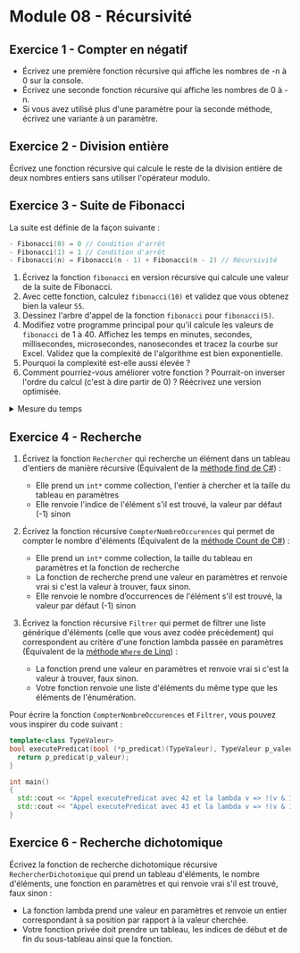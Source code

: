 # Module 08 - Récursivité

## Exercice 1 - Compter en négatif

- Écrivez une première fonction récursive qui affiche les nombres de -n à 0 sur la console.
- Écrivez une seconde fonction récursive qui affiche les nombres de 0 à -n.
- Si vous avez utilisé plus d'une paramètre pour la seconde méthode, écrivez une variante à un paramètre.

## Exercice 2 - Division entière

Écrivez une fonction récursive qui calcule le reste de la division entière de deux nombres entiers sans utiliser l'opérateur modulo.

## Exercice 3 - Suite de Fibonacci

La suite est définie de la façon suivante :

```cpp
- Fibonacci(0) = 0 // Condition d'arrêt
- Fibonacci(1) = 1 // Condition d'arrêt
- Fibonacci(n) = Fibonacci(n - 1) + Fibonacci(n - 2) // Récursivité
```

1. Écrivez la fonction ```fibonacci``` en version récursive qui calcule une valeur de la suite de Fibonacci.
2. Avec cette fonction, calculez ```fibonacci(10)``` et validez que vous obtenez bien la valeur ```55```.
3. Dessinez l'arbre d'appel de la fonction ```fibonacci``` pour ```fibonacci(5)```.
4. Modifiez votre programme principal pour qu'il calcule les valeurs de ```fibonacci``` de 1 à 40. Affichez les temps en minutes, secondes, millisecondes, microsecondes, nanosecondes et tracez la courbe sur Excel. Validez que la complexité de l'algorithme est bien exponentielle.
5. Pourquoi la complexité est-elle aussi élevée ?
6. Comment pourriez-vous améliorer votre fonction ? Pourrait-on inverser l'ordre du calcul (c'est à dire partir de 0) ? Réécrivez une version optimisée.

<details>
    <summary>Mesure du temps</summary>

```cpp
std::string dureeLisibleParHumain(long long p_ns,
  bool p_ignoreNs, bool p_ignoreUs, bool p_ignoreMs) {
  constexpr long long Ns = 1;
  constexpr long long UsNs = 1'000 * Ns;
  constexpr long long MsNs = 1'000 * UsNs;
  constexpr long long SNs = 1'000 * MsNs;
  constexpr long long MNs = 60 * SNs;
  constexpr long long HNs = 60 * MNs;
  constexpr long long jourNs = 24 * HNs;

  int jours = static_cast<int>(p_ns / jourNs);
  p_ns -= jours * jourNs;
  int heures = static_cast<int>(p_ns / HNs);
  p_ns -= heures * HNs;
  int minutes = static_cast<int>(p_ns / MNs);
  p_ns -= minutes * MNs;
  int secondes = static_cast<int>(p_ns / SNs);
  p_ns -= secondes * SNs;
  int millisecondes = static_cast<int>(p_ns / MsNs);
  p_ns -= millisecondes * MsNs;
  int microsecondes = static_cast<int>(p_ns / UsNs);
  p_ns -= microsecondes * UsNs;
  int nanosecondes = static_cast<int>(p_ns);

  std::stringstream ss;
  std::string prefixText = "";

  if (jours) {
    ss << std::setw(2) << jours << " jour(s), ";
  }
  if (heures) {
    ss << std::setw(2) << heures << " heure(s), ";
  }
  if (minutes) {
    ss << std::setw(2) << minutes << " minute(s), ";
  }
  if (secondes || (p_ignoreMs && p_ignoreUs && p_ignoreNs)) {
    ss << std::setw(2) << secondes << " seconde(s)";
    prefixText = ", ";
  }

  if (!p_ignoreMs) {
    ss << std::setw(3) << prefixText << millisecondes << " milliseconde(s)";
    prefixText = ", ";
    if (!p_ignoreUs) {
      ss << std::setw(3) << prefixText << microsecondes << " microsecond(s)";
      prefixText = ", ";
      if (!p_ignoreNs) {
        ss << std::setw(3) << prefixText << nanosecondes << " nanosecond(s)";
      }
    }
  }

  return ss.str();
}

int main() {
  // ...
  {
    using namespace std::chrono;

    time_point<high_resolution_clock> debut = high_resolution_clock::now();
    std::cout << "factorielle_v1(120) = " << factorielle_v1(120) << std::endl << std::endl;
    time_point<high_resolution_clock> fin = high_resolution_clock::now();

    nanoseconds tempsPasseNs = fin - debut;
    std::cout << "Duree du calcul (ns) : " << tempsPasseNs.count() << std::endl;

    std::cout << "Duree du calcul : " << dureeLisibleParHumain(tempsPasseNs.count()) << std::endl;
  }
}

```

</details>

## Exercice 4 - Recherche

1. Écrivez la fonction ```Rechercher``` qui recherche un élément dans un tableau d'entiers de manière récursive (Équivalent de la [méthode find de C#](https://learn.microsoft.com/en-us/dotnet/api/system.collections.generic.list-1.find?view=net-7.0)) :
   - Elle prend un ```int*``` comme collection, l'entier à chercher et la taille du tableau en paramètres
   - Elle renvoie l'indice de l'élément s'il est trouvé, la valeur par défaut (-1) sinon

2. Écrivez la fonction récursive ```CompterNombreOccurences``` qui permet de compter le nombre d'éléments (Équivalent de la [méthode Count de C#](https://learn.microsoft.com/en-us/dotnet/api/system.linq.enumerable.count?view=net-7.0#system-linq-enumerable-count-1(system-collections-generic-ienumerable((-0))-system-func((-0-system-boolean))))) :
   - Elle prend un ```int*``` comme collection, la taille du tableau en paramètres et la fonction de recherche
   - La fonction de recherche prend une valeur en paramètres et renvoie vrai si c'est la valeur à trouver, faux sinon.
   - Elle renvoie le nombre d’occurrences de l'élément s'il est trouvé, la valeur par défaut (-1) sinon

3. Écrivez la fonction récursive ```Filtrer``` qui permet de filtrer une liste générique d'éléments (celle que vous avez codée précèdement) qui correspondent au critère d'une fonction lambda passée en paramètres (Équivalent de la [méthode ```Where``` de Linq](https://docs.microsoft.com/en-us/dotnet/api/system.linq.enumerable.where?view=net-6.0#System_Linq_Enumerable_Where__1_System_Collections_Generic_IEnumerable___0__System_Func___0_System_Boolean__)) :
   - La fonction prend une valeur en paramètres et renvoie vrai si c'est la valeur à trouver, faux sinon.
   - Votre fonction renvoie une liste d'éléments du même type que les éléments de l'énumération.

Pour écrire la fonction `CompterNombreOccurences` et `Filtrer`, vous pouvez vous inspirer du code suivant :

```cpp
template<class TypeValeur>
bool executePredicat(bool (*p_predicat)(TypeValeur), TypeValeur p_valeur) {
  return p_predicat(p_valeur);
}

int main()
{
  std::cout << "Appel executePredicat avec 42 et la lambda v => !(v & 1) = " << executePredicat<int>([](int v) { return !(v & 1); }, 42) << std::endl;
  std::cout << "Appel executePredicat avec 43 et la lambda v => !(v & 1) = " << executePredicat<int>([](int v) { return !(v & 1); }, 43) << std::endl;
}

```

## Exercice 6 - Recherche dichotomique

Écrivez la fonction de recherche dichotomique récursive ```RechercherDichotomique``` qui prend un tableau d'éléments, le nombre d'éléments, une fonction en paramètres et qui renvoie vrai s'il est trouvé, faux sinon :

- La fonction lambda prend une valeur en paramètres et renvoie un entier correspondant à sa position par rapport à la valeur cherchée.
- Votre fonction privée doit prendre un tableau, les indices de début et de fin du sous-tableau ainsi que la fonction.